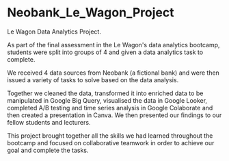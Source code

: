 # Neobank_Le_Wagon_Project
Le Wagon Data Analytics Project.

As part of the final assessment in the Le Wagon's data analytics bootcamp, students were split into groups of 4 and given a data analytics task to complete.

We received 4 data sources from Neobank (a fictional bank) and were then issued a variety of tasks to solve based on the data analysis.

Together we cleaned the data, transformed it into enriched data to be manipulated in Google Big Query, visualised the data in Google Looker, completed A/B testing and time series analysis in Google Colaborate and then created a presentation in Canva. We then presented our findings to our fellow students and lecturers. 

This project brought together all the skills we had learned throughout the bootcamp and focused on collaborative teamwork in order to achieve our goal and complete the tasks. 

